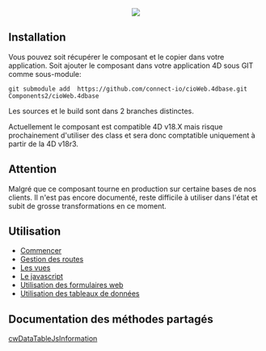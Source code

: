 <p align="center"><a href="http://www.connect-io.fr" target="_blank">
    <img src="http://www.connect-io.fr/uploads/3/logo-base.png">
</a></p>

## Installation

Vous pouvez soit récupérer le composant et le copier dans votre application.
Soit ajouter le composant dans votre application 4D sous GIT comme sous-module:
```terminal
git submodule add  https://github.com/connect-io/cioWeb.4dbase.git Components2/cioWeb.4dbase
```

Les sources et le build sont dans 2 branches distinctes.

Actuellement le composant est compatible 4D v18.X mais risque prochainement d'utiliser des class et sera donc comptatible uniquement à partir de la 4D v18r3.


## Attention

Malgré que ce composant tourne en production sur certaine bases de nos clients. Il n'est pas encore documenté, reste difficile à utiliser dans l'état et subit de grosse transformations en ce moment.

## Utilisation

* [Commencer](Documentation/commencer.md)
* [Gestion des routes](Documentation/route.md)
* [Les vues](Documentation/vue.md)
* [Le javascript](Documentation/javascript.md)
* [Utilisation des formulaires web](Documentation/formulaire.md)
* [Utilisation des tableaux de données](Documentation/datatable.md)

## Documentation des méthodes partagés

[cwDataTableJsInformation](Documentation/Methods/cwDataTableJsInformation.md)
